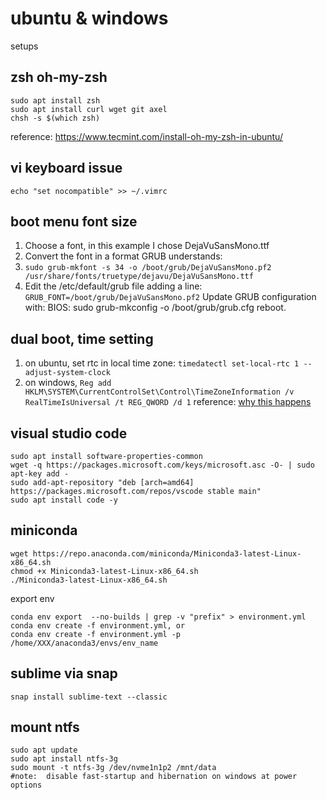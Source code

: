 # ubuntu & windows
setups 

## zsh oh-my-zsh

```
sudo apt install zsh
sudo apt install curl wget git axel 
chsh -s $(which zsh)
```

reference:  https://www.tecmint.com/install-oh-my-zsh-in-ubuntu/


## vi keyboard issue  
```
echo "set nocompatible" >> ~/.vimrc
```


## boot menu font size
1. Choose a font, in this example I chose DejaVuSansMono.ttf
2. Convert the font in a format GRUB understands:
3. ```sudo grub-mkfont -s 34 -o /boot/grub/DejaVuSansMono.pf2 /usr/share/fonts/truetype/dejavu/DejaVuSansMono.ttf```
4. Edit the /etc/default/grub file adding a line:
  ```GRUB_FONT=/boot/grub/DejaVuSansMono.pf2```
Update GRUB configuration with:
BIOS: sudo grub-mkconfig -o /boot/grub/grub.cfg
reboot. 

## dual boot, time setting
1. on ubuntu, set rtc in local time zone:  ```timedatectl set-local-rtc 1 --adjust-system-clock```
2. on windows, ```Reg add HKLM\SYSTEM\CurrentControlSet\Control\TimeZoneInformation /v RealTimeIsUniversal /t REG_QWORD /d 1```
reference: [why this happens](https://ubuntuhandbook.org/index.php/2016/05/time-differences-ubuntu-1604-windows-10/) 

## visual studio code
```
sudo apt install software-properties-common
wget -q https://packages.microsoft.com/keys/microsoft.asc -O- | sudo apt-key add -
sudo add-apt-repository "deb [arch=amd64] https://packages.microsoft.com/repos/vscode stable main"
sudo apt install code -y
```

## miniconda
```
wget https://repo.anaconda.com/miniconda/Miniconda3-latest-Linux-x86_64.sh
chmod +x Miniconda3-latest-Linux-x86_64.sh
./Miniconda3-latest-Linux-x86_64.sh

```
export env
```
conda env export  --no-builds | grep -v "prefix" > environment.yml
conda env create -f environment.yml, or
conda env create -f environment.yml -p /home/XXX/anaconda3/envs/env_name
```

## sublime via snap
```
snap install sublime-text --classic
```
## mount ntfs 
```
sudo apt update
sudo apt install ntfs-3g
sudo mount -t ntfs-3g /dev/nvme1n1p2 /mnt/data
#note:  disable fast-startup and hibernation on windows at power options
```

